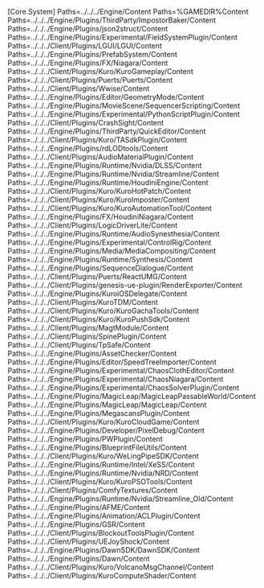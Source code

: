 [Core.System]
Paths=../../../Engine/Content
Paths=%GAMEDIR%Content
Paths=../../../Engine/Plugins/ThirdParty/ImpostorBaker/Content
Paths=../../../Engine/Plugins/json2struct/Content
Paths=../../../Engine/Plugins/Experimental/FieldSystemPlugin/Content
Paths=../../../Client/Plugins/LGUI/LGUI/Content
Paths=../../../Engine/Plugins/PrefabSystem/Content
Paths=../../../Engine/Plugins/FX/Niagara/Content
Paths=../../../Client/Plugins/Kuro/KuroGameplay/Content
Paths=../../../Client/Plugins/Puerts/Puerts/Content
Paths=../../../Client/Plugins/Wwise/Content
Paths=../../../Engine/Plugins/Editor/GeometryMode/Content
Paths=../../../Engine/Plugins/MovieScene/SequencerScripting/Content
Paths=../../../Engine/Plugins/Experimental/PythonScriptPlugin/Content
Paths=../../../Client/Plugins/CrashSight/Content
Paths=../../../Engine/Plugins/ThirdParty/QuickEditor/Content
Paths=../../../Client/Plugins/Kuro/TASdkPlugin/Content
Paths=../../../Engine/Plugins/rdLODtools/Content
Paths=../../../Client/Plugins/AudioMaterialPlugin/Content
Paths=../../../Engine/Plugins/Runtime/Nvidia/DLSS/Content
Paths=../../../Engine/Plugins/Runtime/Nvidia/Streamline/Content
Paths=../../../Engine/Plugins/Runtime/HoudiniEngine/Content
Paths=../../../Client/Plugins/Kuro/KuroHotPatch/Content
Paths=../../../Client/Plugins/Kuro/KuroImposter/Content
Paths=../../../Client/Plugins/Kuro/KuroAutomationTool/Content
Paths=../../../Engine/Plugins/FX/HoudiniNiagara/Content
Paths=../../../Client/Plugins/LogicDriverLite/Content
Paths=../../../Engine/Plugins/Runtime/AudioSynesthesia/Content
Paths=../../../Engine/Plugins/Experimental/ControlRig/Content
Paths=../../../Engine/Plugins/Media/MediaCompositing/Content
Paths=../../../Engine/Plugins/Runtime/Synthesis/Content
Paths=../../../Engine/Plugins/SequenceDialogue/Content
Paths=../../../Client/Plugins/Puerts/ReactUMG/Content
Paths=../../../Client/Plugins/genesis-ue-plugin/RenderExporter/Content
Paths=../../../Engine/Plugins/KuroiOSDelegate/Content
Paths=../../../Client/Plugins/KuroTDM/Content
Paths=../../../Client/Plugins/Kuro/KuroGachaTools/Content
Paths=../../../Client/Plugins/Kuro/KuroPushSdk/Content
Paths=../../../Client/Plugins/MagtModule/Content
Paths=../../../Client/Plugins/SpinePlugin/Content
Paths=../../../Client/Plugins/TpSafe/Content
Paths=../../../Engine/Plugins/AssetChecker/Content
Paths=../../../Engine/Plugins/Editor/SpeedTreeImporter/Content
Paths=../../../Engine/Plugins/Experimental/ChaosClothEditor/Content
Paths=../../../Engine/Plugins/Experimental/ChaosNiagara/Content
Paths=../../../Engine/Plugins/Experimental/ChaosSolverPlugin/Content
Paths=../../../Engine/Plugins/MagicLeap/MagicLeapPassableWorld/Content
Paths=../../../Engine/Plugins/MagicLeap/MagicLeap/Content
Paths=../../../Engine/Plugins/MegascansPlugin/Content
Paths=../../../Client/Plugins/Kuro/KuroCloudGame/Content
Paths=../../../Engine/Plugins/Developer/PixelDebug/Content
Paths=../../../Engine/Plugins/PWPlugin/Content
Paths=../../../Engine/Plugins/BlueprintFileUtils/Content
Paths=../../../Client/Plugins/Kuro/WeLingPipeSDK/Content
Paths=../../../Engine/Plugins/Runtime/Intel/XeSS/Content
Paths=../../../Engine/Plugins/Runtime/Nvidia/NRD/Content
Paths=../../../Client/Plugins/Kuro/KuroPSOTools/Content
Paths=../../../Client/Plugins/ComfyTextures/Content
Paths=../../../Engine/Plugins/Runtime/Nvidia/Streamline_Old/Content
Paths=../../../Engine/Plugins/AFME/Content
Paths=../../../Engine/Plugins/Animation/ACLPlugin/Content
Paths=../../../Engine/Plugins/GSR/Content
Paths=../../../Client/Plugins/BlockoutToolsPlugin/Content
Paths=../../../Client/Plugins/UEJoyShock/Content
Paths=../../../Engine/Plugins/DawnSDK/DawnSDK/Content
Paths=../../../Engine/Plugins/Dawn/Content
Paths=../../../Client/Plugins/Kuro/VolcanoMsgChannel/Content
Paths=../../../Client/Plugins/KuroComputeShader/Content

